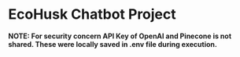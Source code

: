 # EcoHusk Chatbot Project

**NOTE: For security concern API Key of OpenAI and Pinecone is not shared. These were locally saved in .env file during execution.**
